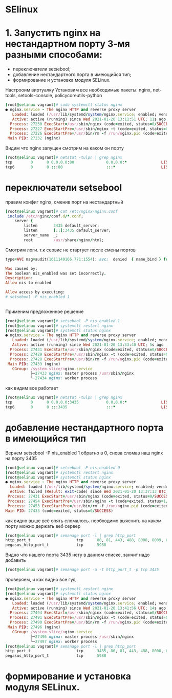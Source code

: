 # SElinux

# 1. Запустить nginx на нестандартном порту 3-мя разными способами:
- переключатели setsebool;
- добавление нестандартного порта в имеющийся тип;
- формирование и установка модуля SELinux.

Настрооим виртуалку
Установим все необходимые пакеты: nginx, net-tools, setools-console, policycoreutils-python
```ruby
[root@selinux vagrant]# sudo systemctl status nginx
● nginx.service - The nginx HTTP and reverse proxy server
   Loaded: loaded (/usr/lib/systemd/system/nginx.service; enabled; vendor preset: disabled)
   Active: active (running) since Wed 2021-01-20 13:11:51 UTC; 11s ago
  Process: 27230 ExecStart=/usr/sbin/nginx (code=exited, status=0/SUCCESS)
  Process: 27227 ExecStartPre=/usr/sbin/nginx -t (code=exited, status=0/SUCCESS)
  Process: 27226 ExecStartPre=/usr/bin/rm -f /run/nginx.pid (code=exited, status=0/SUCCESS)
 Main PID: 27232 (nginx)
 ```
 Видим что nginx запущен смотрим на каком он порту
 ```ruby
 [root@selinux vagrant]# netstat -tulpn | grep nginx
tcp        0      0 0.0.0.0:80              0.0.0.0:*               LISTEN      27232/nginx: master
tcp6       0      0 :::80                   :::*                    LISTEN      27232/nginx: master
```
# переключатели setsebool
правим конфиг nginx, сменив порт на нестандартный
```ruby
[root@selinux vagrant]# cat /etc/nginx/nginx.conf
 include /etc/nginx/conf.d/*.conf;
    server {
        listen       3435 default_server;
        listen       [::]:3435 default_server;
        server_name  _;
        root         /usr/share/nginx/html;
```
Смотрим логи. т.к сервис не стартует после смены портов
```ruby
type=AVC msg=audit(1611149166.771:1554): avc:  denied  { name_bind } for  pid=27408 comm="nginx" src=3435 scontext=system_u:system_r:httpd_t:s0 tcontext=system_u:object_r:unreserved_port_t:s0 tclass=tcp_socket permissive=0

Was caused by:
The boolean nis_enabled was set incorrectly.
Description:
Allow nis to enabled

Allow access by executing:
# setsebool -P nis_enabled 1
                
```
Применим предложенное решение 
```ruby
[root@selinux vagrant]# setsebool -P nis_enabled 1
[root@selinux vagrant]# systemctl restart nginx
[root@selinux vagrant]# systemctl status nginx
● nginx.service - The nginx HTTP and reverse proxy server
   Loaded: loaded (/usr/lib/systemd/system/nginx.service; enabled; vendor preset: disabled)
   Active: active (running) since Wed 2021-01-20 13:33:40 UTC; 5s ago
  Process: 27431 ExecStart=/usr/sbin/nginx (code=exited, status=0/SUCCESS)
  Process: 27429 ExecStartPre=/usr/sbin/nginx -t (code=exited, status=0/SUCCESS)
  Process: 27428 ExecStartPre=/usr/bin/rm -f /run/nginx.pid (code=exited, status=0/SUCCESS)
 Main PID: 27433 (nginx)
   CGroup: /system.slice/nginx.service
           ├─27433 nginx: master process /usr/sbin/nginx
           └─27434 nginx: worker process
```
как видим все работает
```ruby
[root@selinux vagrant]# netstat -tulpn | grep nginx
tcp        0      0 0.0.0.0:3435            0.0.0.0:*               LISTEN      27433/nginx: master
tcp6       0      0 :::3435                 :::*                    LISTEN      27433/nginx: master
```
 # добавление нестандартного порта в имеющийся тип
 Вернем setsebool -P nis_enabled 1 обратно в 0, снова сломав наш nginx на порту 3435
 ```ruby
 [root@selinux vagrant]# setsebool -P nis_enabled 0
 [root@selinux vagrant]# systemctl restart nginx
 [root@selinux vagrant]# systemctl status nginx
● nginx.service - The nginx HTTP and reverse proxy server
   Loaded: loaded (/usr/lib/systemd/system/nginx.service; enabled; vendor preset: disabled)
   Active: failed (Result: exit-code) since Wed 2021-01-20 13:37:13 UTC; 2s ago
  Process: 27431 ExecStart=/usr/sbin/nginx (code=exited, status=0/SUCCESS)
  Process: 27454 ExecStartPre=/usr/sbin/nginx -t (code=exited, status=1/FAILURE)
  Process: 27453 ExecStartPre=/usr/bin/rm -f /run/nginx.pid (code=exited, status=0/SUCCESS)
 Main PID: 27433 (code=exited, status=0/SUCCESS)
 ```
 как видно выше всё опять сломалось. необходимо выяснить на каком порту можно держать веб сервер
 ```ruby
 [root@selinux vagrant]# semanage port -l | grep http_port
http_port_t                    tcp      80, 81, 443, 488, 8008, 8009, 8443, 9000
pegasus_http_port_t            tcp      5988
```
Видно что нашего порта 3435 нету в данном списке, занчит надо добавить
```ruby
[root@selinux vagrant]# semanage port -a -t http_port_t -p tcp 3435
```
проверяем, и как видно все гуд
```ruby
[root@selinux vagrant]# systemctl restart nginx
[root@selinux vagrant]# systemctl status nginx
● nginx.service - The nginx HTTP and reverse proxy server
   Loaded: loaded (/usr/lib/systemd/system/nginx.service; enabled; vendor preset: disabled)
   Active: active (running) since Wed 2021-01-20 13:41:56 UTC; 14s ago
  Process: 27494 ExecStart=/usr/sbin/nginx (code=exited, status=0/SUCCESS)
  Process: 27491 ExecStartPre=/usr/sbin/nginx -t (code=exited, status=0/SUCCESS)
  Process: 27490 ExecStartPre=/usr/bin/rm -f /run/nginx.pid (code=exited, status=0/SUCCESS)
 Main PID: 27496 (nginx)
   CGroup: /system.slice/nginx.service
           ├─27496 nginx: master process /usr/sbin/nginx
           └─27497 nginx: worker process
[root@selinux vagrant]# semanage port -l | grep http_port
http_port_t                    tcp      3435, 80, 81, 443, 488, 8008, 8009, 8443, 9000
pegasus_http_port_t            tcp      5988
```
# формирование и установка модуля SELinux.




